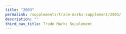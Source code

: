 ```yaml
---
title: "2003"
permalink: /supplements/trade-marks-supplement/2003/
description: ""
third_nav_title: Trade Marks Supplement
---
```


